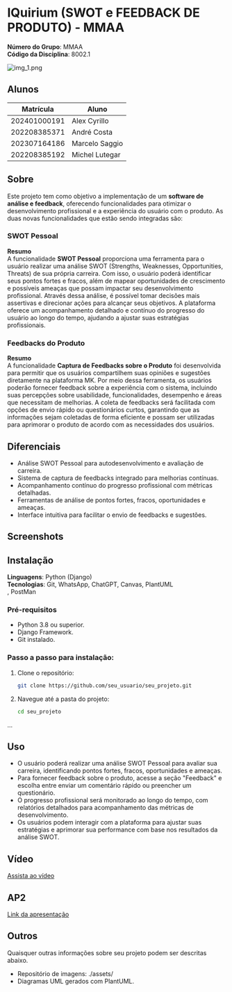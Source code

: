 # IQuirium (SWOT e FEEDBACK DE PRODUTO) - MMAA

**Número do Grupo**: MMAA<br>
**Código da Disciplina**: 8002.1<br>

![img_1.png](https://iquirium.com.br/wp-content/uploads/2023/06/LogoIQ.png)

## Alunos
| Matrícula       | Aluno          |
| --------------- | -------------- |
| 202401000191    | Alex Cyrillo    |
| 202208385371    | André Costa     |
| 202307164186    | Marcelo Saggio  |
| 202208385192    | Michel Lutegar  |

## Sobre

Este projeto tem como objetivo a implementação de um **software de análise e feedback**, oferecendo funcionalidades para otimizar o desenvolvimento profissional e a experiência do usuário com o produto. As duas novas funcionalidades que estão sendo integradas são:

### SWOT Pessoal  
**Resumo**  
A funcionalidade **SWOT Pessoal** proporciona uma ferramenta para o usuário realizar uma análise SWOT (Strengths, Weaknesses, Opportunities, Threats) de sua própria carreira. Com isso, o usuário poderá identificar seus pontos fortes e fracos, além de mapear oportunidades de crescimento e possíveis ameaças que possam impactar seu desenvolvimento profissional. Através dessa análise, é possível tomar decisões mais assertivas e direcionar ações para alcançar seus objetivos. A plataforma oferece um acompanhamento detalhado e contínuo do progresso do usuário ao longo do tempo, ajudando a ajustar suas estratégias profissionais.

### Feedbacks do Produto  
**Resumo**  
A funcionalidade **Captura de Feedbacks sobre o Produto** foi desenvolvida para permitir que os usuários compartilhem suas opiniões e sugestões diretamente na plataforma MK. Por meio dessa ferramenta, os usuários poderão fornecer feedback sobre a experiência com o sistema, incluindo suas percepções sobre usabilidade, funcionalidades, desempenho e áreas que necessitam de melhorias. A coleta de feedbacks será facilitada com opções de envio rápido ou questionários curtos, garantindo que as informações sejam coletadas de forma eficiente e possam ser utilizadas para aprimorar o produto de acordo com as necessidades dos usuários.


## Diferenciais

- Análise SWOT Pessoal para autodesenvolvimento e avaliação de carreira.
- Sistema de captura de feedbacks integrado para melhorias contínuas.
- Acompanhamento contínuo do progresso profissional com métricas detalhadas.
- Ferramentas de análise de pontos fortes, fracos, oportunidades e ameaças.
- Interface intuitiva para facilitar o envio de feedbacks e sugestões.


## Screenshots

## Instalação 
**Linguagens**: Python (Django)<br>
**Tecnologias**: Git, WhatsApp, ChatGPT, Canvas, PlantUML<br>, PostMan

### Pré-requisitos
- Python 3.8 ou superior.
- Django Framework.
- Git instalado.

### Passo a passo para instalação:
1. Clone o repositório:
   ```bash
   git clone https://github.com/seu_usuario/seu_projeto.git
   ```
2. Navegue até a pasta do projeto:
   ```bash
   cd seu_projeto
   ```
...

## Uso

- O usuário poderá realizar uma análise SWOT Pessoal para avaliar sua carreira, identificando pontos fortes, fracos, oportunidades e ameaças.
- Para fornecer feedback sobre o produto, acesse a seção "Feedback" e escolha entre enviar um comentário rápido ou preencher um questionário.
- O progresso profissional será monitorado ao longo do tempo, com relatórios detalhados para acompanhamento das métricas de desenvolvimento.
- Os usuários podem interagir com a plataforma para ajustar suas estratégias e aprimorar sua performance com base nos resultados da análise SWOT.


## Vídeo

[Assista ao vídeo](https://github.com/Projetos-de-Extensao/PBE_24.2_8002_I_MMAA/blob/main/docs/video.MP4)


## AP2
[Link da apresentação](https://www.canva.com/design/DAGXNEx96wo/MYPEzfiXA8DXCQRMkSxdyw/edit?utm_content=DAGXNEx96wo&utm_campaign=designshare&utm_medium=link2&utm_source=sharebutton)

## Outros 
Quaisquer outras informações sobre seu projeto podem ser descritas abaixo.
- Repositório de imagens: ./assets/
- Diagramas UML gerados com PlantUML.
